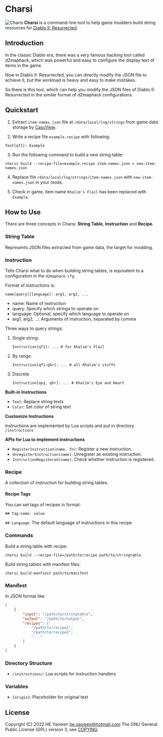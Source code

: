 # Charsi

![Charis](https://raw.githubusercontent.com/he-yaowen/charsi/main/docs/images/charsi-x16.png)
**Charsi** is a command-line tool to help game modders build string resources
for [Diablo II: Resurrected][1].

## Introduction

In the classic Diablo era, there was a very famous hacking tool called
d2maphack, which was powerful and easy to configure the display text of items in
the game.

Now in Diablo II: Resurrected, you can directly modify the JSON file to achieve
it, but the workload is heavy and easy to make mistakes.

So there is this tool, which can help you modify the JSON files of Diablo II:
Resurrected in the similar format of d2maphack configurations.

## Quickstart

1. Extract `item-names.json` file at `/data/local/lng/strings` from game data
   storage by [CascView](http://www.zezula.net/en/casc/main.html).

2. Write a recipe file `example.recipe` with following:

```
Text[qf1]: Example
```

3. Run the following command to build a new string table:

```
charsi build --recipe-file=example.recipe item-names.json > new-item-names.json
```

4. Replace file `/data/local/lng/strings/item-names.json`
   with `new-item-names.json` in your mods.

5. Check in game, item name `Khalim's Flail` has been replaced with `Example`.

## How to Use

There are three concepts in Charsi: **String Table**, **Instruction** and
**Recipe**.

### String Table

Represents JSON files extracted from game data, the target for modding.

### Instruction

Tells Charsi what to do when building string tables, is equivalent to a
configuration in the `d2maphack.cfg`.

Format of instructions is:

```
name[query][language]: arg1, arg2, ...
```

* name: Name of instruction
* query: Specify which strings to operate on
* language: Optional, specify which language to operate on
* arg1, arg2, ...: Arguments of instruction, separated by comma

Three ways to query strings:

1. Single string:
   ```
   Instruction[qf1]: ... # for Khalim's Flail
   ```

2. By range:
   ```
   Instruction[qf1~qhr]: ... # all Khalim's stuffs
   ```

3. Discrete
   ```
   Instruction[qey, qhr]: ... # Khalim's Eye and Heart
   ```

**Built-in Instructions**

* `Text`: Replace string texts
* `Color`: Set color of string text

**Customize Instructions**

Instructions are implemented by Lua scripts and put in directory `/instructions`

**APIs for Lua to implement instructions**

* `RegisterInstruction(name, fn)`: Register a new instruction.
* `UnregisterInstruction(name)`: Unregister an existing instruction.
* `InstructionRegistered(name)`: Check whether instruction is registered.

### Recipe

A collection of instruction for building string tables.

#### Recipe Tags

You can set tags of recipes in format:

```
## Tag-name: value
```

`## Language`: The default language of instructions in this recipe

### Commands

Build a string table with recipe:

```
charsi build --recipe-file=/path/to/recipe path/to/stringtable
```

Build string tables with manifest files:

```
charsi build-manfiest path/to/manifest
```

### Manifest

In JSON format like:

```json
[
    {
        "input": "/path/to/stringtable",
        "output": "/path/to/output",
        "recipes": [
            "/path/to/recipe1",
            "/path/to/recipe2",
            "..."
        ]
    }
]
```

### Directory Structure

* `/instructions/`: Lua scripts for instruction handlers

### Variables

* `{origin}`: Placeholder for original text

## License

Copyright (C) 2022 HE Yaowen <he.yaowen@hotmail.com>
The GNU General Public License (GPL) version 3, see [COPYING](./COPYING).

[1]: https://diablo2.blizzard.com
